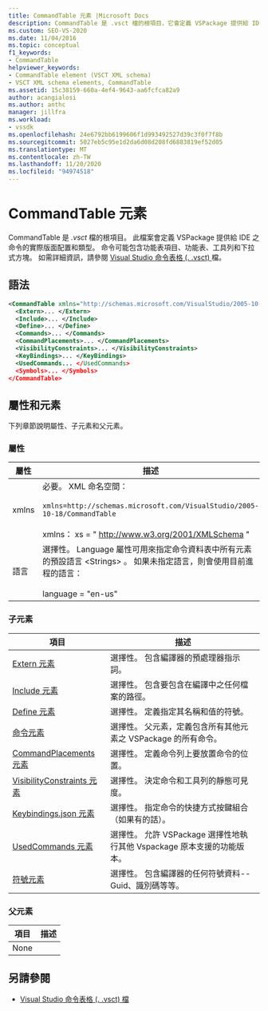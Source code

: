 ```yaml
---
title: CommandTable 元素 |Microsoft Docs
description: CommandTable 是 .vsct 檔的根項目，它會定義 VSPackage 提供給 IDE 的命令配置和類型。
ms.custom: SEO-VS-2020
ms.date: 11/04/2016
ms.topic: conceptual
f1_keywords:
- CommandTable
helpviewer_keywords:
- CommandTable element (VSCT XML schema)
- VSCT XML schema elements, CommandTable
ms.assetid: 15c38159-660a-4ef4-9643-aa6fcfca82a9
author: acangialosi
ms.author: anthc
manager: jillfra
ms.workload:
- vssdk
ms.openlocfilehash: 24e6792bb6199606f1d993492527d39c3f0f7f8b
ms.sourcegitcommit: 5027eb5c95e1d2da6d08d208fd6883819ef52d05
ms.translationtype: MT
ms.contentlocale: zh-TW
ms.lasthandoff: 11/20/2020
ms.locfileid: "94974518"
---
```

# <a name="commandtable-element"></a>CommandTable 元素
CommandTable 是 *.vsct* 檔的根項目。 此檔案會定義 VSPackage 提供給 IDE 之命令的實際版面配置和類型。 命令可能包含功能表項目、功能表、工具列和下拉式方塊。 如需詳細資訊，請參閱 [Visual Studio 命令表格 (. .vsct) ](../extensibility/internals/visual-studio-command-table-dot-vsct-files.md)檔。

## <a name="syntax"></a>語法

```xml
<CommandTable xmlns="http://schemas.microsoft.com/VisualStudio/2005-10-18/CommandTable" xmlns:xs="http://www.w3.org/2001/XMLSchema" >
  <Extern>... </Extern>
  <Include>... </Include>
  <Define>... </Define>
  <Commands>... </Commands>
  <CommandPlacements>... </CommandPlacements>
  <VisibilityConstraints>... </VisibilityConstraints>
  <KeyBindings>... </KeyBindings>
  <UsedCommands... </UsedCommands>
  <Symbols>... </Symbols>
</CommandTable>
```

## <a name="attributes-and-elements"></a>屬性和元素
 下列章節說明屬性、子元素和父元素。

### <a name="attributes"></a>屬性

| 屬性 | 描述 |
|-----------| - |
| xmlns | 必要。 XML 命名空間：<br /><br /> `xmlns=http://schemas.microsoft.com/VisualStudio/2005-10-18/CommandTable`<br /><br /> xmlns： xs = " <http://www.w3.org/2001/XMLSchema> " |
| 語言 | 選擇性。 Language 屬性可用來指定命令資料表中所有元素的預設語言 \<Strings> 。  如果未指定語言，則會使用目前進程的語言：<br /><br /> language = "en-us" |

### <a name="child-elements"></a>子元素

|項目|描述|
|-------------|-----------------|
|[Extern 元素](../extensibility/extern-element.md)|選擇性。 包含編譯器的預處理器指示詞。|
|[Include 元素](../extensibility/include-element.md)|選擇性。 包含要包含在編譯中之任何檔案的路徑。|
|[Define 元素](../extensibility/define-element.md)|選擇性。 定義指定其名稱和值的符號。|
|[命令元素](../extensibility/commands-element.md)|選擇性。 父元素，定義包含所有其他元素之 VSPackage 的所有命令。|
|[CommandPlacements 元素](../extensibility/commandplacements-element.md)|選擇性。 定義命令列上要放置命令的位置。|
|[VisibilityConstraints 元素](../extensibility/visibilityconstraints-element.md)|選擇性。 決定命令和工具列的靜態可見度。|
|[Keybindings.json 元素](../extensibility/keybindings-element.md)|選擇性。 指定命令的快捷方式按鍵組合（如果有的話）。|
|[UsedCommands 元素](../extensibility/usedcommands-element.md)|選擇性。 允許 VSPackage 選擇性地執行其他 Vspackage 原本支援的功能版本。|
|[符號元素](https://www.microsoft.com/download/details.aspx?id=55984)|選擇性。 包含編譯器的任何符號資料--Guid、識別碼等等。|

### <a name="parent-elements"></a>父元素

|項目|描述|
|-------------|-----------------|
|None||

## <a name="see-also"></a>另請參閱
- [Visual Studio 命令表格 (. .vsct) 檔](../extensibility/internals/visual-studio-command-table-dot-vsct-files.md)
